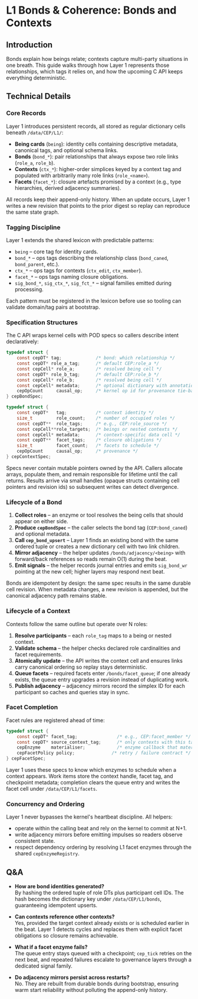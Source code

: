 # L1 Bonds & Coherence: Bonds and Contexts

## Introduction
Bonds explain how beings relate; contexts capture multi-party situations in one breath. This guide walks through how Layer 1 represents those relationships, which tags it relies on, and how the upcoming C API keeps everything deterministic.

## Technical Details
### Core Records
Layer 1 introduces persistent records, all stored as regular dictionary cells beneath `/data/CEP/L1/`:
- **Being cards** (`being`): identity cells containing descriptive metadata, canonical tags, and optional schema links.
- **Bonds** (`bond_*`): pair relationships that always expose two role links (`role_a`, `role_b`).
- **Contexts** (`ctx_*`): higher-order simplices keyed by a context tag and populated with arbitrarily many role links (`role_<name>`).
- **Facets** (`facet_*`): closure artefacts promised by a context (e.g., type hierarchies, derived adjacency summaries).

All records keep their append-only history. When an update occurs, Layer 1 writes a new revision that points to the prior digest so replay can reproduce the same state graph.

### Tagging Discipline
Layer 1 extends the shared lexicon with predictable patterns:
- `being` – core tag for identity cards.
- `bond_*` – ops tags describing the relationship class (`bond_caned`, `bond_parent`, etc.).
- `ctx_*` – ops tags for contexts (`ctx_edit`, `ctx_member`).
- `facet_*` – ops tags naming closure obligations.
- `sig_bond_*`, `sig_ctx_*`, `sig_fct_*` – signal families emitted during processing.

Each pattern must be registered in the lexicon before use so tooling can validate domain/tag pairs at bootstrap.

### Specification Structures
The C API wraps kernel cells with POD specs so callers describe intent declaratively:
```c
typedef struct {
    const cepDT* tag;             /* bond: which relationship */
    const cepDT* role_a_tag;      /* default CEP:role_a */
    const cepCell* role_a;        /* resolved being cell */
    const cepDT* role_b_tag;      /* default CEP:role_b */
    const cepCell* role_b;        /* resolved being cell */
    const cepCell* metadata;      /* optional dictionary with annotations */
    cepOpCount     causal_op;     /* kernel op id for provenance tie-back */
} cepBondSpec;

typedef struct {
    const cepDT*   tag;           /* context identity */
    size_t         role_count;    /* number of occupied roles */
    const cepDT**  role_tags;     /* e.g., CEP:role_source */
    const cepCell**role_targets;  /* beings or nested contexts */
    const cepCell* metadata;      /* context-specific data cell */
    const cepDT**  facet_tags;    /* closure obligations */
    size_t         facet_count;   /* facets to schedule */
    cepOpCount     causal_op;     /* provenance */
} cepContextSpec;
```

Specs never contain mutable pointers owned by the API. Callers allocate arrays, populate them, and remain responsible for lifetime until the call returns. Results arrive via small handles (opaque structs containing cell pointers and revision ids) so subsequent writes can detect divergence.

### Lifecycle of a Bond
1. **Collect roles** – an enzyme or tool resolves the being cells that should appear on either side.
2. **Produce `cepBondSpec`** – the caller selects the bond tag (`CEP:bond_caned`) and optional metadata.
3. **Call `cep_bond_upsert`** – Layer 1 finds an existing bond with the same ordered tuple or creates a new dictionary cell with two link children.
4. **Mirror adjacency** – the helper updates `/bonds/adjacency/<being>` with forward/back references so reads remain O(1) during the beat.
5. **Emit signals** – the helper records journal entries and emits `sig_bond_wr` pointing at the new cell; higher layers may respond next beat.

Bonds are idempotent by design: the same spec results in the same durable cell revision. When metadata changes, a new revision is appended, but the canonical adjacency path remains stable.

### Lifecycle of a Context
Contexts follow the same outline but operate over N roles:
1. **Resolve participants** – each `role_tag` maps to a being or nested context.
2. **Validate schema** – the helper checks declared role cardinalities and facet requirements.
3. **Atomically update** – the API writes the context cell and ensures links carry canonical ordering so replay stays deterministic.
4. **Queue facets** – required facets enter `/bonds/facet_queue`; if one already exists, the queue entry upgrades a revision instead of duplicating work.
5. **Publish adjacency** – adjacency mirrors record the simplex ID for each participant so caches and queries stay in sync.

### Facet Completion
Facet rules are registered ahead of time:
```c
typedef struct {
    const cepDT* facet_tag;               /* e.g., CEP:facet_member */
    const cepDT* source_context_tag;      /* only contexts with this tag trigger */
    cepEnzyme    materialiser;            /* enzyme callback that materialises the facet */
    cepFacetPolicy policy;              /* retry / failure contract */
} cepFacetSpec;
```
Layer 1 uses these specs to know which enzymes to schedule when a context appears. Work items store the context handle, facet tag, and checkpoint metadata; completion clears the queue entry and writes the facet cell under `/data/CEP/L1/facets`.

### Concurrency and Ordering
Layer 1 never bypasses the kernel's heartbeat discipline. All helpers:
- operate within the calling beat and rely on the kernel to commit at N+1.
- write adjacency mirrors before emitting impulses so readers observe consistent state.
- respect dependency ordering by resolving L1 facet enzymes through the shared `cepEnzymeRegistry`.

## Q&A
- **How are bond identities generated?**  
  By hashing the ordered tuple of role DTs plus participant cell IDs. The hash becomes the dictionary key under `/data/CEP/L1/bonds`, guaranteeing idempotent upserts.

- **Can contexts reference other contexts?**  
  Yes, provided the target context already exists or is scheduled earlier in the beat. Layer 1 detects cycles and replaces them with explicit facet obligations so closure remains achievable.

- **What if a facet enzyme fails?**  
  The queue entry stays queued with a checkpoint; `cep_tick` retries on the next beat, and repeated failures escalate to governance layers through a dedicated signal family.

- **Do adjacency mirrors persist across restarts?**  
  No. They are rebuilt from durable bonds during bootstrap, ensuring warm start reliability without polluting the append-only history.

